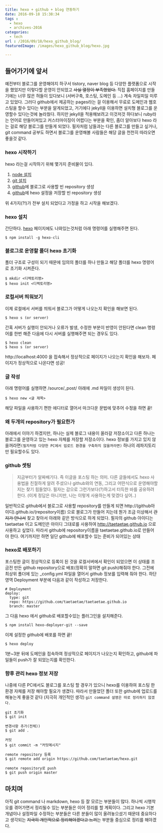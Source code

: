```yaml
---
title: hexo + github + blog 연동하기
date: 2016-09-18 15:38:34
tags : 
  - hexo
  - archives-2016
categories: 
  - tech
url : /2016/09/18/hexo_github_blog/
featuredImage: /images/hexo_github_blog/hexo.jpg

---
```


## 들어가기에 앞서
예전부터 블로그를 운영해야지 하구서 tistory, naver blog 등 다양한 플랫폼으로 시작을 했었지만 이렇다할 운영이 안되었고 ~~사실 열정이 부족했었다.~~ 직접 홈페이지를 만들기에는 너무 많은 허들이 있다보니 (서버구축, 호스팅, 도메인 등 ...) 계속 차일피일 미루고 있었다.
그러다 github에서 제공하는 pages라는 걸 이용해서 무료로 도메인과 웹호스팅을 할수 있다는 부분을 알게되었고, 거기에다 jekyll을 이용하면 설치형 블로그를 운영할수 있다는것에 놀라웠다. 하지만 jekyll을 적용해보려고 이것저것 하다보니 ruby라는 언어로 만들어져있고 커스터마이징이 어렵다는 부분을 확인, 좀더 알아보다 hexo 라는 걸로 해당 블로그를 만들게 되었다.
필자처럼 남들과는 다른 블로그를 만들고 싶거나, git command 공부도 하면서 블로그를 운영해볼 사람들은 해당 글을 천천히 따라오면 좋을것 같다.

### hexo 시작하기
hexo 라는걸 시작하기 위해 몇가지 준비물이 있다.

1. [node 설치](http://nodejs.org)
2. [git 설치](http://git-scm.com)
3. [github](http://github.com)에 블로그로 사용할 빈 repository 생성
4. [github](http://github.com)에 hexo 설정을 저장할 빈 repository 생성

위 4가지(?!)가 전부 설치 되었다고 가정을 하고 시작을 해보겠다.

### hexo 설치
간단하다. [hexo](http://hexo.io) 페이지에도 나와있는것처럼 아래 명령어를 실행해주면 된다.
```
$ npm install -g hexo-cli
```

### 블로그로 운영할 폴더 hexo 초기화
폴더 구조로 구성이 되기 때문에 임의의 폴더를 하나 만들고 해당 폴더를 hexo 명령어로 초기화 시켜준다.
```
$ mkdir <디렉토리명>
$ hexo init <디렉토리명>
```

### 로컬서버 띄워보기
이제 로컬에서 서버를 띄워서 블로그가 어떻게 나오는지 확인을 해보면 된다.
```
$ hexo s (or server)
```
간혹 서버가 실행이 안되거나 오류가 발생, 수정한 부분이 반영이 안된다면 clean 명령어를 한번 해준 다음에 다시 서버를 실행해주면 되는 경우도 있다.
```
$ hexo clean
$ hexo s (or server)
```
http://localhost:4000 을 접속해서 정상적으로 페이지가 나오는지 확인을 해보자.
페이지가 정상적으로 나온다면 성공!

### 글 작성
아래 명령어를 실행하면 /source/_post/ 아래에 .md 파일이 생성이 된다.
```
$ hexo new <글 제목>
```
해당 파일을 사용하기 편한 에디터로 열어서 마크다운 문법에 맞추어 수정을 하면 끝!

### 왜 두개의 repository가 필요한가
아래에서 이야기 하겠지만, 하나는 실제 블로그 내용이 올라갈 저장소이고 다른 하나는 블로그를 운영하고 있는 hexo 자체를 저장할 저장소이다. hexo 정보를 가지고 있지 않을꺼라면`(필자처럼 다양한 PC에서 업로드 환경을 구축하지 않을꺼라면)` 하나의 레파지토리만 필요할수도 있다.

### github 셋팅
>지금부터가 알짜배기다. 즉 이글을 포스팅 하는 의미. 다른 글들에서도 hexo 사용법을 친절하게 알려 주셨으나 github와의 연동, 그리고 어떤식으로 운영해야할지는 찾기 힘들었다. 필자는 감으로 그런가보다(?)하고서 터득한 바를 공유하려한다. (이게 정답은 아니지만, 나는 이렇게 사용하는게 맞겠다 싶어..)

일반적으로 github에서 블로그로 사용할 repository를 만들게 되면 http://(github아이디).github.io/(repository이름) 으로 블로그가 만들어 지는데 뭔가 조금 이상해서 ~~간지가 안나서~~ 찾고 찾아서 아래와 같은 방식으로 하게 되었다.
필자의 github 아이디는 taetaetae 이고 도메인은 아이디 그대로를 사용하여 http://taetaetae.github.io 으로 사용하고 싶었다. 따라서 github에 repository이름을 taetaetae.github.io로 만들어야 한다. 여기까지만 하면 일단 github에 배포할수 있는 준비가 되어있는 상태

### hexo로 배포하기
포스팅한 글이 정상적으로 등록이 된 것을 로컬서버에서 확인이 되었으면 이 상태를 조금전 만든 github repository으로 배포(정확히 말하면 git push)해줘야 한다. 그전에 최상위 폴더에 있는 _config.yml 파일을 열어서 github 정보를 입력해 줘야 한다.
하단 영역 Deployment 부분에 다음과 같이 작성하고 저장한다.
```
# Deployment
deploy:
  type: git
  repo: https://github.com/taetaetae/taetaetae.github.io
  branch: master
```
그 다음 hexo 에서 github로 배포할수있는 플러그인을 설치해준다.
```
$ npm install hexo-deployer-git --save
```
이제 설정한 github에 배포를 하면 끝!
```
$ hexo deploy
```
1분~3분 뒤에 도메인을 접속하여 정상적으로 페이지가 나오는지 확인하고, github에 파일들이 push가 잘 되었는지를 확인한다.

### 향후 관리 hexo 정보 저장
나중에 다른 PC에서도 블로그를 포스팅 할 경우가 있으니 hexo를 이용하여 포스팅 한 환경 자체를 저장 해야할 필요가 생겼다. 따라서 만들었던 폴더 또한 github에 업로드를 해놓는게 좋을것 같다 (지극히 개인적인 생각)
`git command 설명은 따로 정리하지 않겠다. `
```
git 초기화
$ git init

변경사항 추가(전체))
$ git add .

커밋
$ git commit -m "커밋메시지"

remote repository 등록
$ git remote add origin https://github.com/taetaetae/hexo.git

remote repository로 push
$ git push origin master
```

## 마치며
아직 git command 나 markdown, hexo 등 잘 모르는 부분들이 많다. 하나씩 시행착오를 겪어가면서 정리될수 있는 부분들은 이어 정리를 할 계획이다. 그리고 hexo 기본개념이나 설정파일 수정하는 부분들은 다른 분들이 많이 올려놓으셨기 때문데 중요하다고 생각되는 ~~지극히 개인적으로 정리해야겠다고 느끼는~~ 부분들 중심으로 정리를 해야겠다.